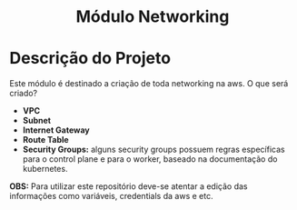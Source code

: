 <!-- Título do Projeto -->
<h1 align="center">Módulo Networking</h1>

<!-- Descrição do Projeto -->
# Descrição do Projeto
Este módulo é destinado a criação de toda networking na aws.
O que será criado?

- **VPC**
- **Subnet**
- **Internet Gateway**
- **Route Table**
- **Security Groups:** alguns security groups possuem regras específicas para o control plane e para o worker, baseado na documentação do kubernetes.

**OBS:** Para utilizar este repositório deve-se atentar a edição das informações como variáveis, credentials da aws e etc. 
